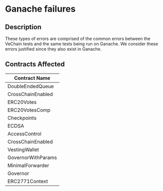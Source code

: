 # Ganache failures

## Description

These types of errors are comprised of the common errors between the VeChain tests and the same tests being run on Ganache. We consider these errors justified since they also exist in Ganache.

## Contracts Affected

| Contract Name      |
| ------------------ |
| DoubleEndedQueue   |
| CrossChainEnabled  |
| ERC20Votes         |
| ERC20VotesComp     |
| Checkpoints        |
| ECDSA              |
| AccessControl      |
| CrossChainEnabled  |
| VestingWallet      |
| GovernorWithParams |
| MinimalForwarder   |
| Governor           |
| ERC2771Context     |
